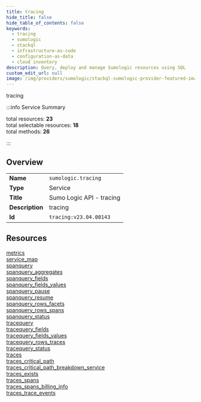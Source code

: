 ```yaml
---
title: tracing
hide_title: false
hide_table_of_contents: false
keywords:
  - tracing
  - sumologic
  - stackql
  - infrastructure-as-code
  - configuration-as-data
  - cloud inventory
description: Query, deploy and manage Sumologic resources using SQL
custom_edit_url: null
image: /img/providers/sumologic/stackql-sumologic-provider-featured-image.png
---
```

tracing  
    
:::info Service Summary

<div class="row">
<div class="providerDocColumn">
<span>total resources:&nbsp;<b>23</b></span><br />
<span>total selectable resources:&nbsp;<b>18</b></span><br />
<span>total methods:&nbsp;<b>26</b></span><br />
</div>
</div>

:::

## Overview
<table><tbody>
<tr><td><b>Name</b></td><td><code>sumologic.tracing</code></td></tr>
<tr><td><b>Type</b></td><td>Service</td></tr>
<tr><td><b>Title</b></td><td>Sumo Logic API - tracing</td></tr>
<tr><td><b>Description</b></td><td>tracing</td></tr>
<tr><td><b>Id</b></td><td><code>tracing:v23.04.00143</code></td></tr>
</tbody></table>

## Resources
<div class="row">
<div class="providerDocColumn">
<a href="/providers/sumologic/tracing/metrics/">metrics</a><br />
<a href="/providers/sumologic/tracing/service_map/">service_map</a><br />
<a href="/providers/sumologic/tracing/spanquery/">spanquery</a><br />
<a href="/providers/sumologic/tracing/spanquery_aggregates/">spanquery_aggregates</a><br />
<a href="/providers/sumologic/tracing/spanquery_fields/">spanquery_fields</a><br />
<a href="/providers/sumologic/tracing/spanquery_fields_values/">spanquery_fields_values</a><br />
<a href="/providers/sumologic/tracing/spanquery_pause/">spanquery_pause</a><br />
<a href="/providers/sumologic/tracing/spanquery_resume/">spanquery_resume</a><br />
<a href="/providers/sumologic/tracing/spanquery_rows_facets/">spanquery_rows_facets</a><br />
<a href="/providers/sumologic/tracing/spanquery_rows_spans/">spanquery_rows_spans</a><br />
<a href="/providers/sumologic/tracing/spanquery_status/">spanquery_status</a><br />
<a href="/providers/sumologic/tracing/tracequery/">tracequery</a><br />
</div>
<div class="providerDocColumn">
<a href="/providers/sumologic/tracing/tracequery_fields/">tracequery_fields</a><br />
<a href="/providers/sumologic/tracing/tracequery_fields_values/">tracequery_fields_values</a><br />
<a href="/providers/sumologic/tracing/tracequery_rows_traces/">tracequery_rows_traces</a><br />
<a href="/providers/sumologic/tracing/tracequery_status/">tracequery_status</a><br />
<a href="/providers/sumologic/tracing/traces/">traces</a><br />
<a href="/providers/sumologic/tracing/traces_critical_path/">traces_critical_path</a><br />
<a href="/providers/sumologic/tracing/traces_critical_path_breakdown_service/">traces_critical_path_breakdown_service</a><br />
<a href="/providers/sumologic/tracing/traces_exists/">traces_exists</a><br />
<a href="/providers/sumologic/tracing/traces_spans/">traces_spans</a><br />
<a href="/providers/sumologic/tracing/traces_spans_billing_info/">traces_spans_billing_info</a><br />
<a href="/providers/sumologic/tracing/traces_trace_events/">traces_trace_events</a><br />
</div>
</div>
